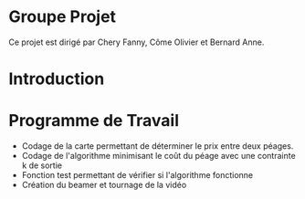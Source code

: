 # Groupe Projet
Ce projet est dirigé par Chery Fanny, Côme Olivier et Bernard Anne.

# Introduction



# Programme de Travail
- Codage de la carte permettant de déterminer le prix entre deux péages. 
- Codage de l'algorithme minimisant le coût du péage avec une contrainte k de sortie 
- Fonction test permettant de vérifier si l'algorithme fonctionne
- Création du beamer et tournage de la vidéo
